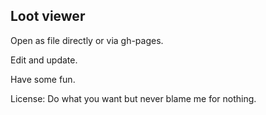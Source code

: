 Loot viewer
---

Open as file directly or via gh-pages.

Edit and update.

Have some fun.

License: Do what you want but never blame me for nothing.